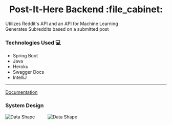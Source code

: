 <h1 align="center">Post-It-Here Backend :file_cabinet:</h1>
Utilizes Reddit's API and an API for Machine Learning
<br />
Generates Subreddits based on a submitted post

### Technologies Used :computer:
- Spring Boot
- Java
- Heroku
- Swagger Docs
- IntelliJ

<hr />

<a href="https://postit-user-app.herokuapp.com/swagger-ui.html" target="_blank">Documentation</a>

### System Design

<img src="data-shape1.png"
     alt="Data Shape"
     style="float: left; margin-right: 40px;" />
     
<img src="DataFlowChart.png"
     alt="Data Shape"
     style="float: left; margin-right: 40px;" />
